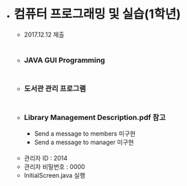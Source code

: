 

- # 컴퓨터 프로그래밍 및 실습(1학년)

  - 2017.12.12 제출 <br/></br>

  - ### JAVA GUI Programming <br/></br>

  - ### 도서관 관리 프로그램 <br/></br>

  - ### Library Management Description.pdf  참고

    - Send a message to members 미구현
    - Send a message to manager 미구현

  </br>

  - 관리자 ID : 2014
  - 관리자 비밀번호 : 0000
  - InitialScreen.java 실행







